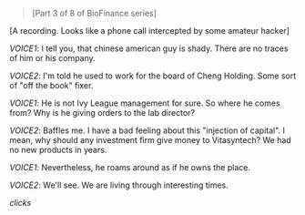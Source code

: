 >[Part 3 of 8 of BioFinance series]  

[A recording. Looks like a phone call intercepted by some amateur hacker]

*VOICE1*: I tell you, that chinese american guy is shady. There are no traces of him or his company. 

*VOICE2*: I'm told he used to work for the board of Cheng Holding. Some sort of "off the book" fixer.

*VOICE1*: He is not Ivy League management for sure. So where he comes from? Why is he giving orders to the lab director?

*VOICE2*: Baffles me. I have a bad feeling about this "injection of capital". I mean, why should any investment firm give money to Vitasyntech? We had no new products in years.

*VOICE1*: Nevertheless, he roams around as if he owns the place.

*VOICE2*: We'll see. We are living through interesting times. 

*clicks*
